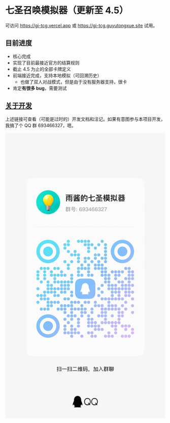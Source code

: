 # 七圣召唤模拟器（更新至 4.5）

可访问 https://gi-tcg.vercel.app 或 https://gi-tcg.guyutongxue.site 试用。

## 目前进度

- 核心完成
- 实现了目前最接近官方的结算规则
- 截止 4.5 为止的全部卡牌定义
- 前端接近完成，支持本地模拟（可回溯历史）
  - 也做了双人对战模式，但是由于没有服务器支持，很卡
- 肯定**有很多 bug**，需要测试

## [关于开发](./docs/development/README.md)

上述链接可查看（可能是过时的）开发文档和注记。如果有意图参与本项目开发，我搞了个 QQ 群 693466327，嗯。

![qq_group_qr](./docs/images/qq_group.jpg)
